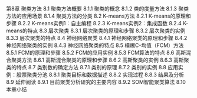 第8章 聚类方法
8.1 聚类方法概要
8.1.1 聚类的概念
8.1.2 类的度量方法
8.1.3 聚类方法的应用场景
8.1.4 聚类方法的分类
8.2 K-means方法
8.2.1 K-means的原理和步骤
8.2.2 K-means实例1：自主编程
8.2.3 K-means实例2：集成函数
8.2.4 K-means的特点
8.3 层次聚类
8.3.1 层次聚类的原理和步骤
8.3.2 层次聚类的实例
8.3.3 层次聚类的特点
8.4 神经网络聚类
8.4.1 神经网络聚类的原理和步骤
8.4.2 神经网络聚类的实例
8.4.3 神经网络聚类的特点
8.5 模糊C-均值（FCM）方法
8.5.1 FCM的原理和步骤
8.5.2 FCM的应用实例
8.5.3 FCM算法的特点
8.6 高斯混合聚类方法
8.6.1 高斯混合聚类的原理和步骤
8.6.2 高斯聚类的实例
8.6.3 高斯聚类的特点
8.7 类别数的确定方法
8.7.1 类别的原理
8.7.2 类别的实例
8.8 应用实例：股票聚类分池
8.8.1 聚类目标和数据描述
8.8.2 实现过程
8.8.3 结果及分析
8.9 延伸阅读
8.9.1 目前聚类分析研究的主要内容
8.9.2 SOM智能聚类算法
8.10 本章小结
